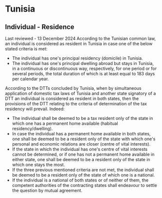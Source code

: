 # Tunisia
## Individual - Residence
Last reviewed - 13 December 2024
According to the Tunisian common law, an individual is considered as resident in Tunisia in case one of the below stated criteria is met:
  * The individual has one's principal residency (domicile) in Tunisia.
  * The individual has one's principal dwelling abroad but stays in Tunisia, in a continuous or discontinuous way, respectively, for one period or for several periods, the total duration of which is at least equal to 183 days per calendar year.


According to the DTTs concluded by Tunisia, when by simultaneous application of domestic tax laws of Tunisia and another state signatory of a DTT an individual is considered as resident in both states, then the provisions of the DTT relating to the criteria of determination of the tax residency will prevail. Indeed:
  * The individual shall be deemed to be a tax resident only of the state in which one has a permanent home available (habitual residency/dwelling).
  * In case the individual has a permanent home available in both states, one shall be deemed to be a resident only of the state with which one's personal and economic relations are closer (centre of vital interests).
  * If the state in which the individual has one's centre of vital interests cannot be determined, or if one has not a permanent home available in either state, one shall be deemed to be a resident only of the state in which one stays the most.
  * If the three previous mentioned criteria are not met, the individual shall be deemed to be a resident only of the state of which one is a national.
  * If the individual is a national of both states or of neither of them, the competent authorities of the contracting states shall endeavour to settle the question by mutual agreement.


